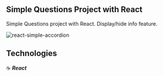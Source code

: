 ## Simple Questions Project with React

Simple Questions project with React. Display/hide info feature.

![react-simple-accordion](https://user-images.githubusercontent.com/43181662/157918027-94c4e9d6-78d8-4782-81dd-707e9f9ba73c.png)

## Technologies

:coffee: **_React_**
